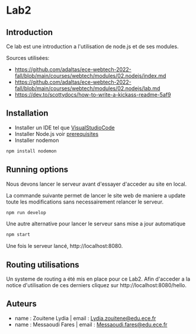 # Lab2 

##  Introduction

Ce lab est une introduction a l'utilisation de node.js et de ses modules. 

Sources utilisées:

- <https://github.com/adaltas/ece-webtech-2022-fall/blob/main/courses/webtech/modules/02.nodejs/index.md>
- <https://github.com/adaltas/ece-webtech-2022-fall/blob/main/courses/webtech/modules/02.nodejs/lab.md>
- <https://dev.to/scottydocs/how-to-write-a-kickass-readme-5af9>


## Installation

- Installer un IDE tel que [VisualStudioCode](https://code.visualstudio.com/)
- Installer Node.js voir [ prerequisites](https://github.com/adaltas/ece-webtech-2022-fall/blob/main/courses/webtech/modules/01.prerequisite/index.md#nodejs-installation)
- Installer nodemon

```bash
npm install nodemon
```

## Running options


Nous devons lancer le serveur avant d'essayer d'acceder au site en local.

La commande suivante permet de lancer le site web de maniere a update toute les modifications sans necessairement relancer le serveur.
```bash
npm run develop
```
Une autre alternative pour lancer le serveur sans mise a jour automatique 
```bash
npm start
```
Une fois le serveur lancé, http://localhost:8080.

## Routing utilisations

Un systeme de routing a été mis en place pour ce Lab2. Afin d'acceder a la notice d'utilisation de ces derniers cliquez sur http://localhost:8080/hello.

## Auteurs

- name : Zouitene Lydia | email : Lydia.zouitene@edu.ece.fr
- name : Messaoudi Fares | email : Messaoudi.fares@edu.ece.fr


